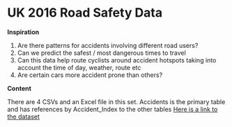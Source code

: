 # UK 2016 Road Safety Data
**Inspiration**

1. Are there patterns for accidents involving different road users?
2. Can we predict the safest / most dangerous times to travel
3. Can this data help route cyclists around accident hotspots taking into account the time of day, weather, route etc
4. Are certain cars more accident prone than others?


**Content**

There are 4 CSVs and an Excel file in this set. Accidents is the primary table and has references by Accident_Index to the other tables
[Here is a link to the dataset](https://www.kaggle.com/bluehorseshoe/uk-2016-road-safety-data/data)
